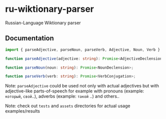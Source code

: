 # ru-wiktionary-parser

Russian-Language Wiktionary parser

## Documentation

```ts
import { parseAdjective, parseNoun, parseVerb, Adjective, Noun, Verb } from "ru-wiktionary-parser";

function parseAdjective(adjective: string): Promise<AdjectiveDeclension>;

function parseNoun(noun: string): Promise<NounDeclension>;

function parseVerb(verb: string): Promise<VerbConjugation>;
```

Note: `parseAdjective` could be used not only with actual adjectives but with adjective-like parts-of-speech for example with pronouns (example: `который`, `свой`..), adverbs (example: `такой` ..) and others..

Note: check out `tests` and `assets` directories for actual usage examples/results
